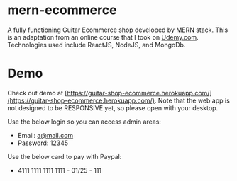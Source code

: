 # mern-ecommerce
A fully functioning Guitar Ecommerce shop developed by MERN stack. This is an adaptation from an online course that I took on [Udemy.com](udemy.com). Technologies used include ReactJS, NodeJS, and MongoDb.

# Demo
Check out demo at [https://guitar-shop-ecommerce.herokuapp.com/](https://guitar-shop-ecommerce.herokuapp.com/). Note that the web app is not designed to be RESPONSIVE yet, so please open with your desktop. 

Use the below login so you can access admin areas:
- Email: a@mail.com
- Password: 12345

Use the below card to pay with Paypal:
- 4111 1111 1111 1111 - 01/25 - 111
